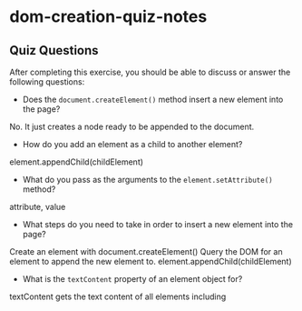 # dom-creation-quiz-notes

## Quiz Questions

After completing this exercise, you should be able to discuss or answer the following questions:

- Does the `document.createElement()` method insert a new element into the page?

No. It just creates a node ready to be appended to the document.

- How do you add an element as a child to another element?

element.appendChild(childElement)

- What do you pass as the arguments to the `element.setAttribute()` method?

attribute, value

- What steps do you need to take in order to insert a new element into the page?

Create an element with document.createElement()
Query the DOM for an element to append the new element to.
element.appendChild(childElement)

- What is the `textContent` property of an element object for?

textContent gets the text content of all elements including <script> and <style> elements, not just the visible text content.

- Name two ways to set the `class` attribute of a DOM element.

element.classList.add("class")
element.className = "class"

- What are two advantages of defining a function to do create something (like the work of creating a DOM tree)?

Allowing the reuse of code to condense and simplify code.
Creating a more dynamic webpage by building DOM trees with different sets of data depending on user input without overcomplicating the base HTML code.

## Notes

All student notes should be written here.

How to write `Code Examples` in markdown

for JS:

```javascript
const data = 'Howdy';
```

for HTML:

```html
<div>
  <p>This is text content</p>
</div>
```

for CSS:

```css
div {
  width: 100%;
}
```
